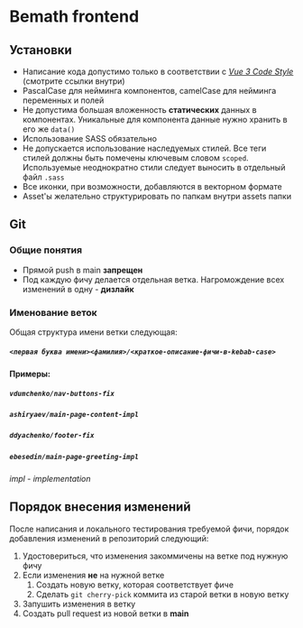 ﻿# Bemath frontend

## Установки

* Написание кода допустимо только в соответствии с *[Vue 3 Code Style](https://vuejs.org/style-guide/)* (смотрите ссылки внутри)
* PascalCase для нейминга компонентов, camelCase для нейминга переменных и полей
* Не допустима большая вложенность **статических** данных в компонентах. Уникальные для компонента данные нужно хранить в его же `data()` 
* Использование SASS обязательно
* Не допускается использование наследуемых стилей. Все теги стилей должны быть помечены ключевым словом `scoped`. Используемые неоднократно стили следует выносить в отдельный файл `.sass`
* Все иконки, при возможности, добавляются в векторном формате
* Asset'ы желательно структурировать по папкам внутри assets папки

## Git

### Общие понятия

* Прямой push в main **запрещен**
* Под каждую фичу делается отдельная ветка. Нагромождение всех изменений в одну - **дизлайк**

### Именование веток

Общая структура имени ветки следующая:

##### `<первая буква имени><фамилия>/<краткое-описание-фичи-в-kebab-case>`

#### Примеры:

##### `vdumchenko/nav-buttons-fix`
##### `ashiryaev/main-page-content-impl`
##### `ddyachenko/footer-fix`
##### `ebesedin/main-page-greeting-impl`
  
_impl_ - _implementation_

## Порядок внесения изменений

После написания и локального тестирования требуемой фичи, порядок добавления изменений в репозиторий следующий:

1. Удостовериться, что изменения закоммичены на ветке под нужную фичу
2. Если изменения **не** на нужной ветке
   1. Создать новую ветку, которая соответствует фиче
   2. Сделать `git cherry-pick` коммита из старой ветки в новую ветку
3. Запушить изменения в ветку
4. Создать pull request из новой ветки в **main**
